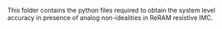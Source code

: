 This folder contains the python files required to obtain the system level accuracy in presence of analog non-idealities in ReRAM resistive IMC.
